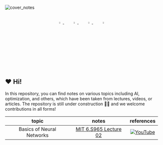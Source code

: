 ![cover_notes](https://user-images.githubusercontent.com/53374883/225740129-1f08691b-9263-45cc-a8e3-f5739f2ceaf1.png)

<div align="center">

<br>

  <div align="center">
  <a href="https://github.com/nebuly-ai">
      <img src="https://global-uploads.webflow.com/6392f64685456376914037d5/6392f6468545636b0c403869_Asset%2010.svg" width=4%/>
  </a>
  &nbsp;
  &nbsp;
  &nbsp;
  <a href="https://discord.com/invite/77d5kGSa8e">
      <img src="https://global-uploads.webflow.com/6392f64685456376914037d5/6392f6468545637d8440387e_Discord.svg" width="4%"/>
  </a>
  &nbsp;
  &nbsp;
  &nbsp;
  <a href="https://www.linkedin.com/company/nebuly/">
      <img src="https://global-uploads.webflow.com/6392f64685456376914037d5/6392f6468545633ad040386b_Asset%2015.svg" width="4%"/>
  </a>
  &nbsp;
  &nbsp;
  &nbsp;
  <a href="https://twitter.com/nebuly_ai">
      <img src="https://global-uploads.webflow.com/6392f64685456376914037d5/6392f6468545633980403882_Asset%2014.svg" width="4%"/>
  </a>
</div>
</div>

## ❤️ Hi!
In this repository, you can find notes on various topics including AI, optimization, and others, which have been taken from lectures, videos, or articles. The repository is still under construction 👷‍♀️ and we welcome contributions in all forms!


| **topic** | **notes**  |  **references** |
|:------------:|:------------:|:--------------:|
|Basics of Neural Networks|[MIT 6.S965 Lecture 02](https://github.com/nebuly-ai/learning-hub/blob/main/notes/files/MIT6.S965/Lecture_02.pdf) | [![YouTube](https://badges.aleen42.com/src/youtube.svg)](https://www.youtube.com/watch?v=5HpLyZd1h0Q)|
